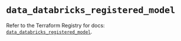 # `data_databricks_registered_model`

Refer to the Terraform Registry for docs: [`data_databricks_registered_model`](https://registry.terraform.io/providers/databricks/databricks/1.64.0/docs/data-sources/registered_model).
